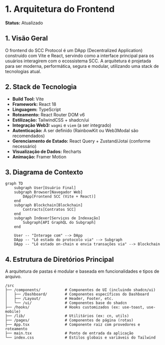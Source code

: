 # 1. Arquitetura do Frontend

**Status:** Atualizado

## 1. Visão Geral

O frontend do SCC Protocol é um DApp (Decentralized Application) construído com Vite e React, servindo como a interface principal para os usuários interagirem com o ecossistema SCC. A arquitetura é projetada para ser moderna, performática, segura e modular, utilizando uma stack de tecnologias atual.

## 2. Stack de Tecnologia

-   **Build Tool:** Vite
-   **Framework:** React 18
-   **Linguagem:** TypeScript
-   **Roteamento:** React Router DOM v6
-   **Estilização:** TailwindCSS + shadcn/ui
-   **Integração Web3:** `wagmi` e `viem` (a ser integrado)
-   **Autenticação:** A ser definido (RainbowKit ou Web3Modal são recomendados)
-   **Gerenciamento de Estado:** React Query + Zustand/Jotai (conforme necessário)
-   **Visualização de Dados:** Recharts
-   **Animação:** Framer Motion

## 3. Diagrama de Contexto

```mermaid
graph TD
    subgraph User[Usuário Final]
    subgraph Browser[Navegador Web]
        DApp[Frontend SCC (Vite + React)]
    end
    subgraph Blockchain[Blockchain]
        Contracts[Contratos SCC]
    end
    subgraph Indexer[Serviços de Indexação]
        Subgraph[API GraphQL do Subgraph]
    end

    User -- "Interage com" --> DApp
    DApp -- "Lê estado do protocolo via" --> Subgraph
    DApp -- "Lê estado on-chain e envia transações via" --> Blockchain
```

## 4. Estrutura de Diretórios Principal

A arquitetura de pastas é modular e baseada em funcionalidades e tipos de arquivo.

```
/src
├── /components/           # Componentes de UI (incluindo shadcn/ui)
│   ├── /Dashboard/        # Componentes específicos do Dashboard
│   ├── /Layout/           # Header, Footer, etc.
│   └── /ui/               # Componentes base do shadcn
├── /hooks/                # Hooks customizados (ex: use-toast, use-mobile)
├── /lib/                  # Utilitários (ex: cn, utils)
├── /pages/                # Componentes de página (rotas)
├── App.tsx                # Componente raiz com provedores e roteamento
├── main.tsx               # Ponto de entrada da aplicação
└── index.css              # Estilos globais e variáveis do Tailwind
```